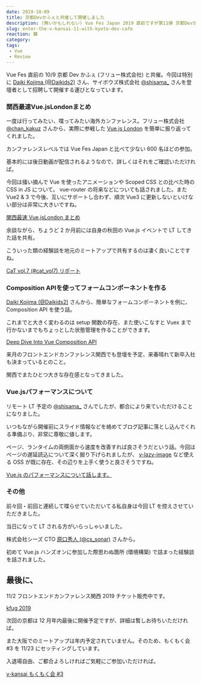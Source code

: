```yaml
---
date: 2019-10-09
title: 京都Devかふぇと共催して開催しました
description: (無いかもしれない) Vue Fes Japan 2019 直前ですが第11弾 京都Devかふぇ共催の下で開催させていただきました。
slug: enter-the-v-kansai-11-with-kyoto-dev-cafe
reaction: 🟩
category: 
tags: 
 - Vue
 - Review
---
```


Vue Fes 直前の 10/9 京都 Dev かふぇ (フリュー株式会社) と共催。今回は特別に [Daiki Kojima (@Daikids2)](https://twitter.com/Daikids2) さん、サイボウズ株式会社 [@shisama_](https://twitter.com/shisama_) さんを登壇者として招聘して開催する運びとなっています。

### 関西最速Vue.jsLondonまとめ

一度は行ってみたい、喋ってみたい海外カンファレンス。フリュー株式会社 [@chan_kakuz](https://twitter.com/chan_kakuz) さんから、実際に参戦した [Vue.js London](https://vuejs.london/) を簡単に振り返ってくれました。

カンファレンスレベルでは Vue Fes Japan と比べて少ない 600 名ほどの参加。

基本的には後日動画が配信されるようなので、詳しくはそれをご確認いただければ。

今回は掻い摘んで Vue を使ったアニメーションや Scoped CSS との比べた時の CSS in JS について。 vue-router の将来などについても話されました。また Vue2 & 3 で今後、互いにサポートし合わず、順次 Vue3 に更新しないといけない部分は非常に大きいですね。

<a class="link-preview" href="https://slides.com/chan_kakuz/deck-9">関西最速 Vue.jsLondon まとめ</a>

余談ながら、ちょうど 2 か月前には自身の秋田の Vue.js イベントで LT してきた話を共有。

こういった類の経験談を地元のミートアップで共有するのは凄く良いことですね。

<a class="link-preview" href="https://webneko.dev/posts/enter-the-cat-vol-7-in-akita">CaT vol.7 (#cat_vol7) リポート</a>

### Composition APIを使ってフォームコンポーネントを作る

[Daiki Kojima (@Daikids2)](https://twitter.com/Daikids2) さんから、簡単なフォームコンポーネントを例に、Composition API を使う話。

これまでと大きく変わるのは setup 関数の存在、また使いこなすと Vuex まで行かないまでもちょっとした状態管理を作ることができます。

<a class="link-preview" href="https://speakerdeck.com/daikids2/deep-dive-into-vue-composition-api">Deep Dive Into Vue Composition API</a>

来月のフロントエンドカンファレンス関西でも登壇を予定、来春晴れて新卒入社も決まっているとのこと。

関西でまたひとつ大きな存在感となってきました。

### Vue.jsパフォーマンスについて

リモート LT 予定の [@shisama_](https://twitter.com/shisama_) さんでしたが、都合により来ていただけることになりました。

いつもながら開催前にスライド情報などを絡めてブログ記事に落とし込んでくれる準備ぶり、非常に尊敬に値します。

ページ、ランタイムの両側面から速度を改善すれば良さそうだという話。今回はページの遅延読込について深く掘り下げられましたが、 [v-lazy-image](https://github.com/alexjoverm/v-lazy-image) など使える OSS が既に存在、その辺りを上手く使うと良さそうですね。

<a class="link-preview" href="https://shisama.hatenablog.com/entry/2019/10/09/080000">Vue.js のパフォーマンスについて話します。</a>

### その他

前々回・前回と連続して喋らせていただいてる私自身は今回 LT を控えさせていただきました。

当日になって LT される方がいらっしゃいました。

株式会社シーズ CTO [原口秀人 (@cs_sonar)](https://twitter.com/cs_sonar) さんから。

初めて Vue.js ハンズオンに参加した際思わぬ箇所 (環境構築) で詰まった経験談を話されました。

## 最後に、

11/2 フロントエンドカンファレンス関西 2019 チケット販売中です。

<a class="link-preview" href="https://2019.kfug.jp/">kfug 2019</a>

次回の京都は 12 月年内最後に開催予定ですが、詳細は暫しお待ちいただければ。

また大阪でのミートアップは年内予定されていません。そのため、もくもく会 #3 を 11/23 にセッティングしています。

入退場自由、ご都合よろしければご気軽にご参加いただければ。

<a class="link-preview" href="https://vuekansai.connpass.com/event/140377/">v-kansai もくもく会 #3</a>
